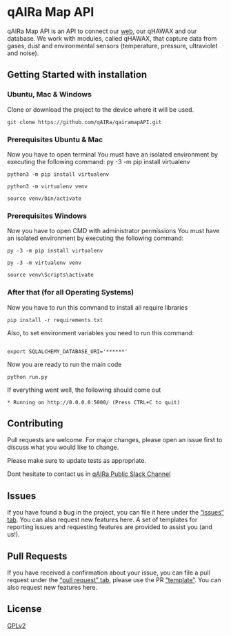 #  qAIRa Map API

qAIRa Map API is an API to connect our [web](https://qairamap.qairadrones.com/), our qHAWAX and our database.
We work with modules, called qHAWAX, that capture data from gases, dust and environmental sensors (temperature, pressure, ultraviolet and noise).

## Getting Started with installation

### Ubuntu, Mac & Windows
Clone or download the project to the device where it will be used.

```
git clone https://github.com/qAIRa/qairamapAPI.git
```

### Prerequisites Ubuntu & Mac
Now you have to open terminal
You must have an isolated environment by executing the following command: py -3 -m pip install virtualenv

```
python3 -m pip install virtualenv

python3 -m virtualenv venv

source venv/bin/activate

```
### Prerequisites Windows
Now you have to open CMD with administrator permissions
You must have an isolated environment by executing the following command: 

```
py -3 -m pip install virtualenv

py -3 -m virtualenv venv

source venv\Scripts\activate

```

### After that (for all Operating Systems)

Now you have to run this command to install all require libraries

```
pip install -r requirements.txt
```

Also, to set environment variables you need to run this command:


```

export SQLALCHEMY_DATABASE_URI='******'

```
Now you are ready to run the main code

```
python run.py
```

If everything went well, the following should come out

```
* Running on http://0.0.0.0:5000/ (Press CTRL+C to quit)

```

## Contributing

Pull requests are welcome. For major changes, please open an issue first to discuss what you would like to change.

Please make sure to update tests as appropriate.

Dont hesitate to contact us in [qAIRa Public Slack Channel](https://join.slack.com/t/qaira-publico/shared_invite/zt-e49w6375-9_vVmPdf8nFvXWfIvkagxw)

## Issues 

If you have found a bug in the project, you can file it here under the [“issues” tab](https://github.com/qAIRa/qairamapAPI/issues). You can also request new features here. A set of templates for reporting issues and requesting features are provided to assist you (and us!).

## Pull Requests 

If you have received a confirmation about your issue, you can file a pull request under the [“pull request” tab](https://github.com/qAIRa/qairamapAPI/pulls), please use the PR [“template”](https://github.com/qAIRa/qairamapAPI/blob/master/.github/PULL_REQUEST_TEMPLATE/pull_request_template.md). 
You can also request new features here. 

## License
[GPLv2](https://www.gnu.org/licenses/old-licenses/gpl-2.0.txt)
